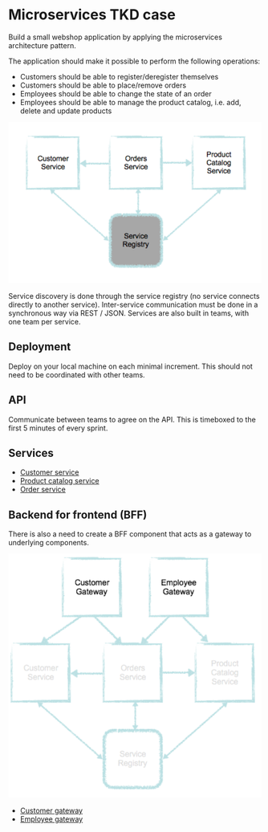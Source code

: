 # Microservices TKD case

Build a small webshop application by applying the microservices architecture pattern. 

The application should make it possible to perform the following operations:
* Customers should be able to register/deregister themselves
* Customers should be able to place/remove orders
* Employees should be able to change the state of an order
* Employees should be able to manage the product catalog, i.e. add, delete and update products

![Architectural overview 2](img/architecture_overview_1.png)

Service discovery is done through the service registry (no service connects directly to another service). Inter-service communication must be done in a synchronous way via REST / JSON. Services are also built in teams, with one team per service.

## Deployment

Deploy on your local machine on each minimal increment. This should not need to be coordinated with other teams.

## API
Communicate between teams to agree on the API. This is timeboxed to the first 5 minutes of every sprint. 

## Services

* [Customer service](customerservice.md)
* [Product catalog service](productcatalogservice.md)
* [Order service](orderservice.md)

## Backend for frontend (BFF)

There is also a need to create a BFF component that acts as a gateway to underlying components.

![Architectural overview 2](img/architecture_overview_2.png)

* [Customer gateway](customergateway.md)
* [Employee gateway](employeegateway.md)
